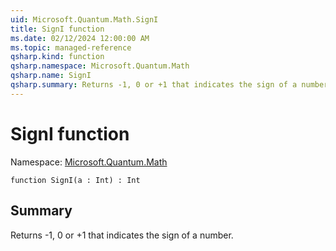 ```yaml
---
uid: Microsoft.Quantum.Math.SignI
title: SignI function
ms.date: 02/12/2024 12:00:00 AM
ms.topic: managed-reference
qsharp.kind: function
qsharp.namespace: Microsoft.Quantum.Math
qsharp.name: SignI
qsharp.summary: Returns -1, 0 or +1 that indicates the sign of a number.
---
```


# SignI function

Namespace: [Microsoft.Quantum.Math](xref:Microsoft.Quantum.Math)

```qsharp
function SignI(a : Int) : Int
```

## Summary
Returns -1, 0 or +1 that indicates the sign of a number.
